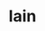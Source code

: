 ---
category: 4-letters
denotation: null
name: lain
reference_link: https://www.etymonline.com/word/lain
root_language: null
root_name: null
title: lain
type: free
word_sums:
- respelling: lain
  sum: 'Lain + '
---